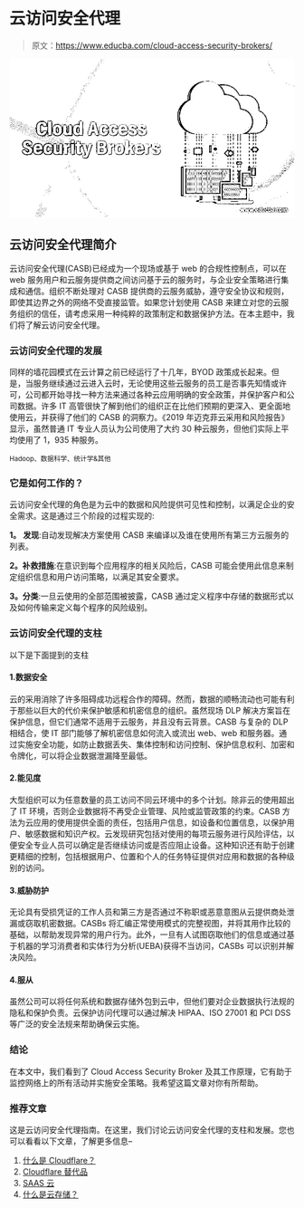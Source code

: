 # 云访问安全代理

> 原文：<https://www.educba.com/cloud-access-security-brokers/>

![Cloud Access Security Brokers](img/31772537c0ffd98968a93ec76f0a6cdf.png)



## 云访问安全代理简介

云访问安全代理(CASB)已经成为一个现场或基于 web 的合规性控制点，可以在 web 服务用户和云服务提供商之间访问基于云的服务时，与企业安全策略进行集成和通信。组织不断处理对 CASB 提供商的云服务威胁，遵守安全协议和规则，即使其边界之外的网络不受直接监管。如果您计划使用 CASB 来建立对您的云服务组织的信任，请考虑采用一种纯粹的政策制定和数据保护方法。在本主题中，我们将了解云访问安全代理。

### 云访问安全代理的发展

同样的墙花园模式在云计算之前已经运行了十几年，BYOD 政策成长起来。但是，当服务继续通过云进入云时，无论使用这些云服务的员工是否事先知情或许可，公司都开始寻找一种方法来通过各种云应用明确的安全政策，并保护客户和公司数据。许多 IT 高管很快了解到他们的组织正在比他们预期的更深入、更全面地使用云，并获得了他们的 CASB 的洞察力。《2019 年迈克菲云采用和风险报告》显示，虽然普通 IT 专业人员认为公司使用了大约 30 种云服务，但他们实际上平均使用了 1，935 种服务。

<small>Hadoop、数据科学、统计学&其他</small>

### 它是如何工作的？

云访问安全代理的角色是为云中的数据和风险提供可见性和控制，以满足企业的安全需求。这是通过三个阶段的过程实现的:

**1。** **发现**:自动发现解决方案使用 CASB 来编译以及谁在使用所有第三方云服务的列表。

**2。补救措施**:在意识到每个应用程序的相关风险后，CASB 可能会使用此信息来制定组织信息和用户访问策略，以满足其安全要求。

**3。分类**:一旦云使用的全部范围被披露，CASB 通过定义程序中存储的数据形式以及如何传输来定义每个程序的风险级别。

### 云访问安全代理的支柱

以下是下面提到的支柱

#### 1.数据安全

云的采用消除了许多阻碍成功远程合作的障碍。然而，数据的顺畅流动也可能有利于那些以巨大的代价来保护敏感和机密信息的组织。虽然现场 DLP 解决方案旨在保护信息，但它们通常不适用于云服务，并且没有云背景。CASB 与复杂的 DLP 相结合，使 IT 部门能够了解机密信息如何流入或流出 web、web 和服务器。通过实施安全功能，如防止数据丢失、集体控制和访问控制、保护信息权利、加密和令牌化，可以将企业数据泄漏降至最低。

#### 2.能见度

大型组织可以为任意数量的员工访问不同云环境中的多个计划。除非云的使用超出了 IT 环境，否则企业数据将不再受企业管理、风险或监管政策的约束。CASB 方法为云应用的使用提供全面的责任，包括用户信息，如设备和位置信息，以保护用户、敏感数据和知识产权。云发现研究包括对使用的每项云服务进行风险评估，以便安全专业人员可以确定是否继续访问或是否应阻止设备。这种知识还有助于创建更精细的控制，包括根据用户、位置和个人的任务特征提供对应用和数据的各种级别的访问。

#### 3.威胁防护

无论具有受损凭证的工作人员和第三方是否通过不称职或恶意意图从云提供商处泄漏或窃取机密数据。CASBs 将汇编正常使用模式的完整视图，并将其用作比较的基础，以帮助发现异常的用户行为。此外，一旦有人试图窃取他们的信息或通过基于机器的学习消费者和实体行为分析(UEBA)获得不当访问，CASBs 可以识别并解决风险。

#### 4.服从

虽然公司可以将任何系统和数据存储外包到云中，但他们要对企业数据执行法规的隐私和保护负责。云保护访问代理可以通过解决 HIPAA、ISO 27001 和 PCI DSS 等广泛的安全法规来帮助确保云实施。

### 结论

在本文中，我们看到了 Cloud Access Security Broker 及其工作原理，它有助于监控网络上的所有活动并实施安全策略。我希望这篇文章对你有所帮助。

### 推荐文章

这是云访问安全代理指南。在这里，我们讨论云访问安全代理的支柱和发展。您也可以看看以下文章，了解更多信息–

1.  [什么是 Cloudflare？](https://www.educba.com/what-is-cloudflare/)
2.  [Cloudflare 替代品](https://www.educba.com/cloudflare-alternatives/)
3.  [SAAS 云](https://www.educba.com/saas-cloud/)
4.  [什么是云存储？](https://www.educba.com/what-is-cloud-storage/)





